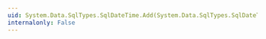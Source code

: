 ```yaml
---
uid: System.Data.SqlTypes.SqlDateTime.Add(System.Data.SqlTypes.SqlDateTime,System.TimeSpan)
internalonly: False
---
```

